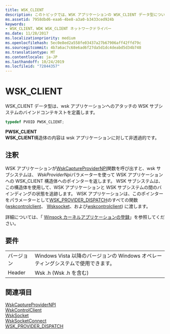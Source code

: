 ```yaml
---
title: WSK_CLIENT
description: このトピックでは、WSK アプリケーションの WSK_CLIENT データ型について説明します。
ms.assetid: 7958dbd6-eaa6-4be8-a3a0-b3433ced924b
keywords:
- WSK_CLIENT、WDK WSK_CLIENT ネットワークドライバー
ms.date: 11/28/2017
ms.localizationpriority: medium
ms.openlocfilehash: 5ec0e8ed2a558fe03437a27b67906aff42ffd79c
ms.sourcegitcommit: 4b7a6ac7c68e6ad6f27da5d1dc4deabd5d34b748
ms.translationtype: MT
ms.contentlocale: ja-JP
ms.lasthandoff: 10/24/2019
ms.locfileid: "72844357"
---
```

# <a name="wsk_client"></a>WSK_CLIENT

WSK_CLIENT データ型は、wsk アプリケーションへのアタッチの WSK サブシステムのバインドコンテキストを定義します。

```c++
typedef PVOID PWSK_CLIENT;
```

**PWSK_CLIENT**  
**WSK_CLIENT**構造体の内容は wsk アプリケーションに対して非透過的です。

## <a name="remarks"></a>注釈

WSK アプリケーションが[WskCaptureProviderNPI](https://docs.microsoft.com/windows-hardware/drivers/ddi/wsk/nf-wsk-wskcaptureprovidernpi)関数を呼び出すと、wsk サブシステムは、 *WskProviderNpi*パラメーターを使って WSK アプリケーションへの WSK_CLIENT 構造体へのポインターを返します。 WSK サブシステムは、この構造体を使用して、WSK アプリケーションと WSK サブシステムの間のバインディングの状態を追跡します。 WSK アプリケーションは、このポインターをパラメーターとして[WSK_PROVIDER_DISPATCH](https://docs.microsoft.com/windows-hardware/drivers/ddi/wsk/ns-wsk-_wsk_provider_dispatch)のすべての関数 ([wskcontrolclient](https://docs.microsoft.com/windows-hardware/drivers/ddi/wsk/nc-wsk-pfn_wsk_control_client)、 [Wsksocket](https://docs.microsoft.com/windows-hardware/drivers/ddi/wsk/nc-wsk-pfn_wsk_socket)、および[wskcontrolclient](https://docs.microsoft.com/windows-hardware/drivers/ddi/wsk/nc-wsk-pfn_wsk_socket_connect)) に渡します。

詳細については、「 [Winsock カーネルアプリケーションの登録](registering-a-winsock-kernel-application.md)」を参照してください。

## <a name="requirements"></a>要件

|   |   |
| --- | --- |
| バージョン | Windows Vista 以降のバージョンの Windows オペレーティングシステムで使用できます。 |
| Header | Wsk .h (Wsk .h を含む) |

## <a name="see-also"></a>関連項目

[WskCaptureProviderNPI](https://docs.microsoft.com/windows-hardware/drivers/ddi/wsk/nf-wsk-wskcaptureprovidernpi)  
[WskControlClient](https://docs.microsoft.com/windows-hardware/drivers/ddi/wsk/nc-wsk-pfn_wsk_control_client)  
[WskSocket](https://docs.microsoft.com/windows-hardware/drivers/ddi/wsk/nc-wsk-pfn_wsk_socket)  
[WskSocketConnect](https://docs.microsoft.com/windows-hardware/drivers/ddi/wsk/nc-wsk-pfn_wsk_socket_connect)  
[WSK_PROVIDER_DISPATCH](https://docs.microsoft.com/windows-hardware/drivers/ddi/wsk/ns-wsk-_wsk_provider_dispatch)

